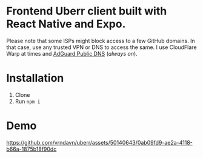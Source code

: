 # Frontend Uberr client built with React Native and Expo.
Please note that some ISPs might block access to a few GitHub domains. In that case, use any trusted VPN or DNS to access the same. I use CloudFlare Warp at times and [AdGuard Public DNS]([url](https://adguard-dns.io/en/public-dns.html)https://adguard-dns.io/en/public-dns.html) (_always on_).
# Installation
1. Clone
2. Run `npm i`
# Demo
https://github.com/vrndavn/uberr/assets/50140643/0ab09fd9-ae2a-4118-b66a-1875b18f90dc
